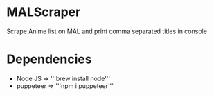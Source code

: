 # MALScraper
 Scrape Anime list on MAL and print comma separated titles in console
 
# Dependencies
- Node JS => '''brew install node'''
- puppeteer => '''npm i puppeteer'''
